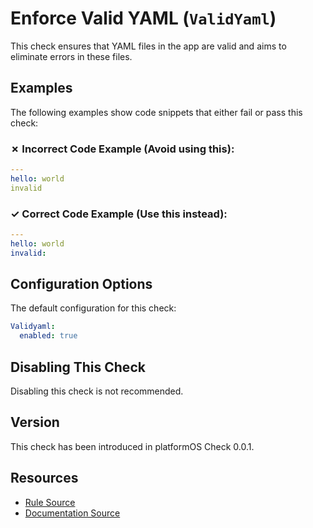 # Enforce Valid YAML (`ValidYaml`)

This check ensures that YAML files in the app are valid and aims to eliminate errors in these files.

## Examples

The following examples show code snippets that either fail or pass this check:

### &#x2717; Incorrect Code Example (Avoid using this):

```yaml
---
hello: world
invalid
```

### &#x2713; Correct Code Example (Use this instead):

```yaml
---
hello: world
invalid:
```

## Configuration Options

The default configuration for this check:

```yaml
Validyaml:
  enabled: true
```

## Disabling This Check

Disabling this check is not recommended.

## Version

This check has been introduced in platformOS Check 0.0.1.

## Resources

- [Rule Source][codesource]
- [Documentation Source][docsource]

[codesource]: /lib/platformos_check/checks/valid_yaml.rb
[docsource]: /docs/checks/valid_yaml.md
